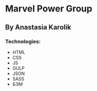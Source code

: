 # Marvel Power Group
## By Anastasia Karolik
### Technologies:
- HTML
- CSS
- JS
- GULP
- JSON
- SASS
- БЭМ
